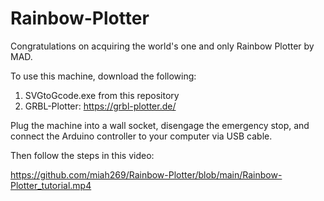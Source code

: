 # Rainbow-Plotter

Congratulations on acquiring the world's one and only Rainbow Plotter by MAD.

To use this machine, download the following:
1. SVGtoGcode.exe from this repository
2. GRBL-Plotter: https://grbl-plotter.de/

Plug the machine into a wall socket, disengage the emergency stop, and connect the Arduino controller to your computer via USB cable.

Then follow the steps in this video:

https://github.com/miah269/Rainbow-Plotter/blob/main/Rainbow-Plotter_tutorial.mp4
